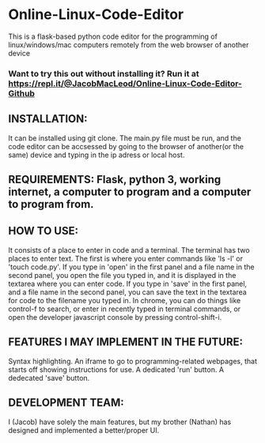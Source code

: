 # Online-Linux-Code-Editor
This is a flask-based python code editor for the programming of linux/windows/mac computers remotely from the web browser of another device

### Want to try this out without installing it? Run it at https://repl.it/@JacobMacLeod/Online-Linux-Code-Editor-Github

## INSTALLATION:
It can be installed using git clone. The main.py file must be run, and the code editor can be accsessed by going to the browser of another(or the same) device and typing in the ip adress or local host.

## REQUIREMENTS: Flask, python 3, working internet, a computer to program and a computer to program from.

## HOW TO USE:
It consists of a place to enter in code and a terminal. The terminal has two places to enter text. The first is where you enter commands like 'ls -l' or 'touch code.py'. 
If you type in 'open' in the first panel and a file name in the second panel, you open the file you typed in, and it is displayed in the textarea where you can enter code. 
If you type in 'save' in the first panel, and a file name in the second panel, you can save the text in the textarea for code to the filename you typed in. 
In chrome, you can do things like control-f to search, or enter in recently typed in terminal commands, or open the developer javascript console by pressing control-shift-i.

## FEATURES I MAY IMPLEMENT IN THE FUTURE:
Syntax highlighting.
An iframe to go to programming-related webpages, that starts off showing instructions for use.
A dedicated 'run' button.
A dedecated 'save' button.

## DEVELOPMENT TEAM: 
I (Jacob) have solely the main features, but my brother (Nathan) has designed and implemented a better/proper UI.
